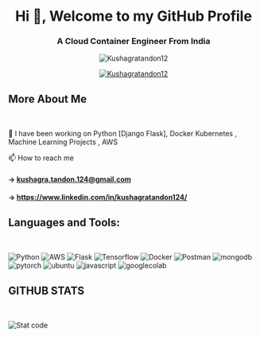 <h1 align="center">Hi 👋, Welcome to my GitHub Profile</h1>
<h3 align="center">A Cloud Container Engineer From India</h3>

<p align="center"> <img src="https://komarev.com/ghpvc/?username=Kushagratandon12&label=Profile%20views&color=0e75b6&style=flat" alt="Kushagratandon12" /> </p>

<p align="center"> 
<a href="https://github.com/ryo-ma/github-profile-trophy"><img src="https://github-profile-trophy.vercel.app/?username=Kushagratandon12&theme=nord" alt="Kushagratandon12" /></a> 
</p>

<h2>More About Me </h2>
<br> 

💬 I have been working on Python [Django Flask], Docker Kubernetes , Machine Learning Projects , AWS

📫 How to reach me 
      <h4> ->  **kushagra.tandon.124@gmail.com**
      <h4> ->  **https://www.linkedin.com/in/kushagratandon124/**
<h2>Languages and Tools:</h2>
<br>

![Python](https://img.shields.io/badge/python-02569B?style=for-the-badge&logo=python&color=white)
![AWS](https://img.shields.io/badge/aws-02569B?style=for-the-badge&logo=amazon&color=white)
![Flask](https://img.shields.io/badge/Flask-02569B?style=for-the-badge&logo=flask&color=white)
![Tensorflow](https://img.shields.io/badge/Tensorflow-02569B?style=for-the-badge&logo=tensorflow&color=white)
![Docker](https://img.shields.io/badge/Docker-02569B?style=for-the-badge&logo=docker&color=white)
![Postman](https://img.shields.io/badge/Postman-02569B?style=for-the-badge&logo=postman&color=white)
![mongodb](https://img.shields.io/badge/mongodb-02569B?style=for-the-badge&logo=mongodb&color=white)
![pytorch](https://img.shields.io/badge/pytorch-02569B?style=for-the-badge&logo=pytorch&color=white)
![ubuntu](https://img.shields.io/badge/ubuntu-02569B?style=for-the-badge&logo=ubuntu&color=white)
![javascript](https://img.shields.io/badge/javascript-02569B?style=for-the-badge&logo=javascript&color=white)
![googlecolab](https://img.shields.io/badge/googlecolab-02569B?style=for-the-badge&logo=googlecolab&color=white)
<h2> GITHUB STATS </h2>
<br>

![Stat code](https://github-readme-streak-stats.herokuapp.com/?user=Kushagratandon12&theme=dark)

<!-- [![my github activity graph](https://activity-graph.herokuapp.com/graph?username=kushagratandon12&theme=github)](https://github.com/kushagratandon12/github-readme-activity-graph) -->
